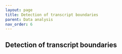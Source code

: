 ```yaml
---
layout: page
title: Detection of transcript boundaries
parent: Data analysis
nav_order: 6
---
```


## Detection of transcript boundaries